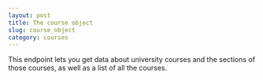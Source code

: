 ```yaml
---
layout: post
title: The course object
slug: course_object
category: courses
---
```


This endpoint lets you get data about university courses and the sections of those courses, as well as a list of all the courses. 

